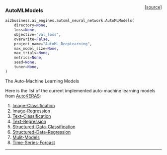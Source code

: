 <span style="float:right;">[[source]](https://github.com/ai2business/ai2business/blob/main/ai2business/ai_engines/automl_neural_network.py#L30)</span>

### AutoMLModels


```python
ai2business.ai_engines.automl_neural_network.AutoMLModels(
    directory=None,
    loss=None,
    objective="val_loss",
    overwrite=False,
    project_name="AutoML_DeepLearning",
    max_model_size=None,
    max_trials=None,
    metrics=None,
    seed=None,
    tuner=None,
)
```


The Auto-Machine Learning Models

Here is the list of the current implemented auto-machine learning models from [AutoKERAS](https://autokeras.com):

1. [Image-Classification](https://autokeras.com/tutorial/image_classification/)
2. [Image-Regression](https://autokeras.com/tutorial/image_regression/)
3. [Text-Classification](https://autokeras.com/tutorial/text_classification/)
4. [Text-Regression](https://autokeras.com/tutorial/text_regression/)
5. [Structured-Data-Classification](https://autokeras.com/tutorial/structured_data_classification/)
6. [Structured-Data-Regression](https://autokeras.com/tutorial/structured_data_regression/)
7. [Mulit-Models](https://autokeras.com/tutorial/multi/)
9. [Time-Series-Forcast](https://github.com/keras-team/autokeras/blob/9a6c49badad67a03d537de8cebbe6ea6eb66fa69/autokeras/tasks/time_series_forecaster.py)


----

